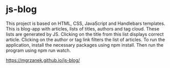 # js-blog
This project is based on HTML, CSS, JavaScript and Handlebars templates. This is blog-app with articles, lists of titles, authors and tag cloud. 
These lists are generated by JS. Clicking on the title from this list displays correct article. Clicking on the author or tag link filters the list of articles.
To run the application, install the necessary packages using npm install. Then run the program using npm run watch.

https://mgrzanek.github.io/js-blog/